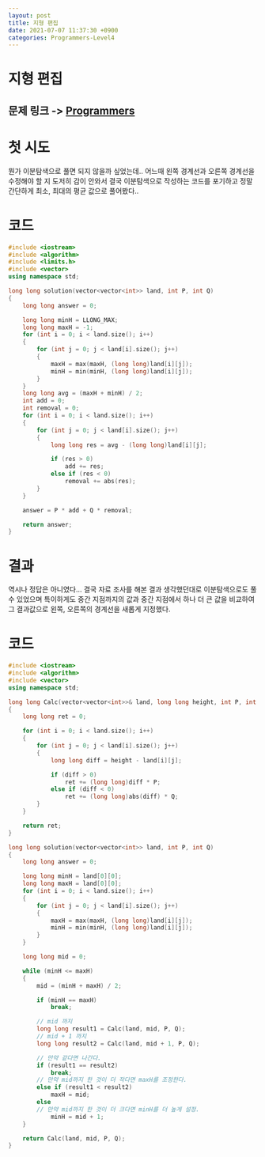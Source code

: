 ```yaml
---
layout: post
title: 지형 편집
date: 2021-07-07 11:37:30 +0900
categories: Programmers-Level4
---
```


# 지형 편집
## 문제 링크 -> [Programmers](https://programmers.co.kr/learn/courses/30/lessons/12984)

# 첫 시도
뭔가 이분탐색으로 풀면 되지 않을까 싶었는데.. 어느때 왼쪽 경계선과 오른쪽 경계선을 수정해야 할 지 도저히 감이 안와서 결국 이분탐색으로 작성하는 코드를 포기하고 정말 간단하게 최소, 최대의 평균 값으로 풀어봤다..

# 코드
```c++
#include <iostream>
#include <algorithm>
#include <limits.h>
#include <vector>
using namespace std;

long long solution(vector<vector<int>> land, int P, int Q)
{
	long long answer = 0;

	long long minH = LLONG_MAX;
	long long maxH = -1;
	for (int i = 0; i < land.size(); i++)
	{
		for (int j = 0; j < land[i].size(); j++)
		{
			maxH = max(maxH, (long long)land[i][j]);
			minH = min(minH, (long long)land[i][j]);
		}
	}
	long long avg = (maxH + minH) / 2;
	int add = 0;
	int removal = 0;
	for (int i = 0; i < land.size(); i++)
	{
		for (int j = 0; j < land[i].size(); j++)
		{
			long long res = avg - (long long)land[i][j];

			if (res > 0)
				add += res;
			else if (res < 0)
				removal += abs(res);
		}
	}

	answer = P * add + Q * removal;

	return answer;
}
```

# 결과
역시나 정답은 아니였다... 결국 자료 조사를 해본 결과 생각했던대로 이분탐색으로도 풀 수 있었으며 특이하게도 중간 지점까지의 값과 중간 지점에서 하나 더 큰 값을 비교하여 그 결과값으로 왼쪽, 오른쪽의 경계선을 새롭게 지정했다.

# 코드
```C++
#include <iostream>
#include <algorithm>
#include <vector>
using namespace std;

long long Calc(vector<vector<int>>& land, long long height, int P, int Q)
{
	long long ret = 0;

	for (int i = 0; i < land.size(); i++)
	{
		for (int j = 0; j < land[i].size(); j++)
		{
			long long diff = height - land[i][j];

			if (diff > 0)
				ret += (long long)diff * P;
			else if (diff < 0)
				ret += (long long)abs(diff) * Q;
		}
	}

	return ret;
}

long long solution(vector<vector<int>> land, int P, int Q)
{
	long long answer = 0;

	long long minH = land[0][0];
	long long maxH = land[0][0];
	for (int i = 0; i < land.size(); i++)
	{
		for (int j = 0; j < land[i].size(); j++)
		{
			maxH = max(maxH, (long long)land[i][j]);
			minH = min(minH, (long long)land[i][j]);
		}
	}

	long long mid = 0;

	while (minH <= maxH)
	{
		mid = (minH + maxH) / 2;

		if (minH == maxH)
			break;

        // mid 까지
		long long result1 = Calc(land, mid, P, Q);
        // mid + 1 까지
		long long result2 = Calc(land, mid + 1, P, Q);

        // 만약 같다면 나간다.
		if (result1 == result2)
			break;
        // 만약 mid까지 한 것이 더 작다면 maxH를 조정한다.
		else if (result1 < result2)
			maxH = mid;
		else
        // 만약 mid까지 한 것이 더 크다면 minH를 더 높게 설정.
			minH = mid + 1;
	}

	return Calc(land, mid, P, Q);
}
```
